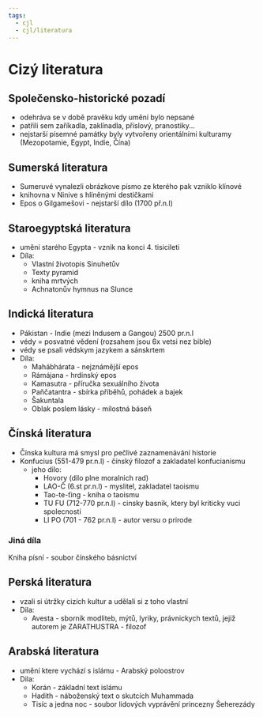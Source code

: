 ```yaml
---
tags:
  - cjl
  - cjl/literatura
---
```

# Cizý literatura
## Společensko-historické pozadí
- odehráva se v době pravěku kdy umění bylo nepsané
- patřili sem zaříkadla, zaklínadla, příslový, pranostiky...
- nejstarší písemné památky byly vytvořeny orientálními kulturamy (Mezopotamie, Egypt, Indie, Čína)

## Sumerská literatura
- Sumeruvé vynalezli obrázkove písmo ze kterého pak vzniklo klínové
- knihovna v Ninive s hlíněnými destičkami
- Epos o Gilgamešovi - nejstarší dílo (1700 př.n.l)

## Staroegyptská literatura
- umění starého Egypta - vznik na konci 4. tisicileti
- Díla:
	- Vlastní životopis Sinuhetův
	- Texty pyramid
	- kniha mrtvých
	- Achnatonův hymnus na Slunce

## Indická literatura
- Pákistan - Indie (mezi Indusem a Gangou) 2500 pr.n.l
- védy = posvatné vědení (rozsahem jsou 6x vetsi nez bible)
- védy se psali védskym jazykem a sánskrtem
- Díla:
	- Mahábhárata - nejznámější epos
	- Rámájana - hrdinský epos
	- Kamasutra - příručka sexuálního života
	- Paňčatantra - sbírka příběhů, pohádek a bajek
	- Šakuntala
	- Oblak poslem lásky - milostná báseň

## Čínská literatura
- Čínska kultura má smysl pro pečlivé zaznamenávání historie
- Konfucius (551-479 pr.n.l) - čínský filozof a zakladatel konfucianismu
	- jeho dilo:
		- Hovory (dilo plne moralnich rad)
		- LAO-Č (6.st pr.n.l) - myslitel, zakladatel taoismu
		- Tao-te-ťing - kniha o taoismu
		- TU FU (712-770 pr.n.l) - cinsky basnik, ktery byl kriticky vuci spolecnosti
		- LI PO (701 - 762 pr.n.l) - autor versu o prirode

### Jiná díla
Kniha písní - soubor čínského básnictví

## Perská literatura
- vzali si útržky cizích kultur a udělali si z toho vlastní
- Dila:
	- Avesta - sborník modliteb, mýtů, lyriky, právnickych textů, jejiž autorem je ZARATHUSTRA - filozof

## Arabská literatura
- umění ktere vychází s islámu - Arabský poloostrov
- Dila:
	- Korán - základní text islámu
	- Hadith - náboženský text o skutcích Muhammada
	- Tisíc a jedna noc - soubor lidových vyprávění princezny Šeherezády